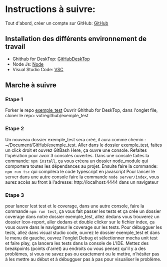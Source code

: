 # Instructions à suivre:

Tout d'abord, créer un compte sur GitHub: [GitHub](https://github.com/) 

## Installation des différents environnement de travail
- Ghithub for DeskTop: [GitHubDeskTop](https://desktop.github.com/)
- Node Js: [Node](https://nodejs.org/fr/download/)
- Visual Studio Code: [VSC](https://code.visualstudio.com/)

## Marche à suivre
### Etape 1
Forker le repo [exemple_test](https://github.com/erwanjb/exemple_test)
Ouvrir Ghithub for DeskTop, dans l'onglet file, cloner le repo:  votregithub/exemple_test

### Etape 2
Un nouveau dossier exemple_test sera créé, il aura comme chemin : ~/Document/GitHub/exemple_test.
Aller dans le dossier exemple_test, faites un click droit et ouvrez GitBash Here, ça ouvre une console.
Refaites l'opération pour avoir 3 consoles ouvertes.
Dans une console faites la commande: `npm install`, ça vous créera un dossier node_module qui comportera toutes les dépendances au projet.
Ensuite faire la commande: `npm run tsc` qui compilera le code typescript en javascript
Pour lancer le server dans une autre console faire la commande `node server/index`, 
vous aurez accès au front à l'adresse: http://localhost:4444 dans un navigateur

### Etape 3
pour lancer lest test et le coverage, dans une autre console, faire la commande `npm run test`,
ça vous fait passer les tests et ça crée un dossier coverage dans notre dossier exemple_test, allez dedans vous trouverez un dossier lcov-report, aller dedans et double clicker sur le fichier index, ça vous ouvre dans le navigateur le coverage sur les tests.
Pour débugguer les tests, allez dans visual studio code, ouvrez le dossier exemple_test et dans le menu de gauche, ouvrez l'onglet Debug et sélectionner mocha unit test et faire play, ça lancera les tests dans la console de L'IDE.
Mettez des breakpoints (points d'arret) au endroits ou vous pensez qu'il y a des problèmes, si vous ne savez pas ou exactement ou le mettre, n'hésiter pas à les mettre au début et à débugguer pas à pas pour visualiser le problème.
